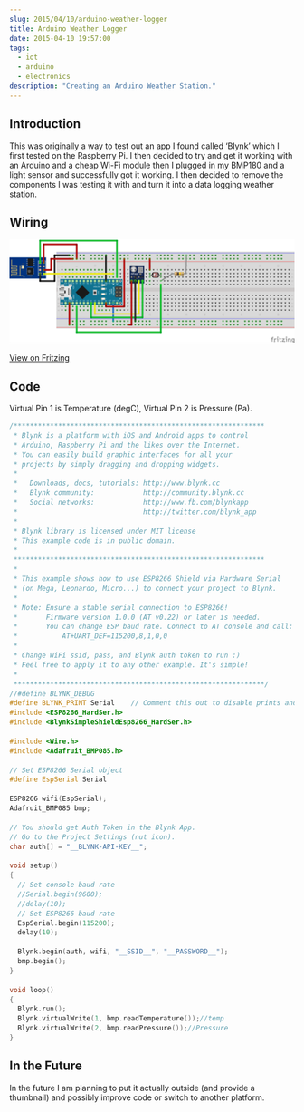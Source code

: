 ```yaml
---
slug: 2015/04/10/arduino-weather-logger
title: Arduino Weather Logger
date: 2015-04-10 19:57:00
tags:
  - iot
  - arduino
  - electronics
description: "Creating an Arduino Weather Station."
---
```

## Introduction
This was originally a way to test out an app I found called ‘Blynk’ which I first tested on the Raspberry Pi. I then decided to try and get it working with an Arduino and a cheap Wi-Fi module then I plugged in my BMP180 and a light sensor and successfully got it working. I then decided to remove the components I was testing it with and turn it into a data logging weather station.

## Wiring

![Circuit Diagram](./2015-04-10-arduino-weather-logger/circuit.png)

[View on Fritzing](http://fritzing.org/projects/arduino-weather-logger)

## Code
Virtual Pin 1 is Temperature (degC), Virtual Pin 2 is Pressure (Pa).

```cpp
/**************************************************************
 * Blynk is a platform with iOS and Android apps to control
 * Arduino, Raspberry Pi and the likes over the Internet.
 * You can easily build graphic interfaces for all your
 * projects by simply dragging and dropping widgets.
 *
 *   Downloads, docs, tutorials: http://www.blynk.cc
 *   Blynk community:            http://community.blynk.cc
 *   Social networks:            http://www.fb.com/blynkapp
 *                               http://twitter.com/blynk_app
 *
 * Blynk library is licensed under MIT license
 * This example code is in public domain.
 *
 **************************************************************
 *
 * This example shows how to use ESP8266 Shield via Hardware Serial
 * (on Mega, Leonardo, Micro...) to connect your project to Blynk.
 *
 * Note: Ensure a stable serial connection to ESP8266!
 *       Firmware version 1.0.0 (AT v0.22) or later is needed.
 *       You can change ESP baud rate. Connect to AT console and call:
 *           AT+UART_DEF=115200,8,1,0,0
 *
 * Change WiFi ssid, pass, and Blynk auth token to run :)
 * Feel free to apply it to any other example. It's simple!
 *
 **************************************************************/
//#define BLYNK_DEBUG
#define BLYNK_PRINT Serial    // Comment this out to disable prints and save space
#include <ESP8266_HardSer.h>
#include <BlynkSimpleShieldEsp8266_HardSer.h>

#include <Wire.h>
#include <Adafruit_BMP085.h>

// Set ESP8266 Serial object
#define EspSerial Serial

ESP8266 wifi(EspSerial);
Adafruit_BMP085 bmp;

// You should get Auth Token in the Blynk App.
// Go to the Project Settings (nut icon).
char auth[] = "__BLYNK-API-KEY__";

void setup()
{
  // Set console baud rate
  //Serial.begin(9600);
  //delay(10);
  // Set ESP8266 baud rate
  EspSerial.begin(115200);
  delay(10);

  Blynk.begin(auth, wifi, "__SSID__", "__PASSWORD__");
  bmp.begin();
}

void loop()
{
  Blynk.run();
  Blynk.virtualWrite(1, bmp.readTemperature());//temp
  Blynk.virtualWrite(2, bmp.readPressure());//Pressure
}
```

## In the Future
In the future I am planning to put it actually outside (and provide a thumbnail) and possibly improve code or switch to another platform.
